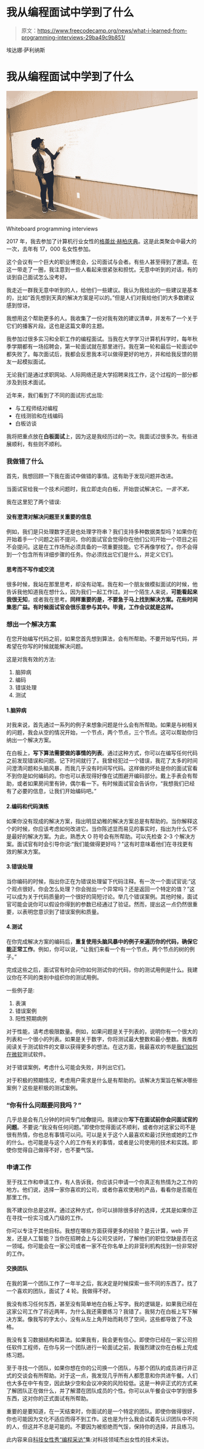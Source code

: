 # 我从编程面试中学到了什么

> 原文：<https://www.freecodecamp.org/news/what-i-learned-from-programming-interviews-29ba49c9b851/>

埃达娜·萨利纳斯

# 我从编程面试中学到了什么

![WHm6C3L4DrhWClxkE549mOd0beW8VmMEFQtQ](img/4b5a3c56f71a99f3bd5808964fdd6676.png)

Whiteboard programming interviews

2017 年，我去参加了计算机行业女性的[格蕾丝·赫柏庆典](https://anitab.org/event/2017-grace-hopper-celebration-women-computing/)。这是此类聚会中最大的一次，去年有 17，000 名女性参加。

这个会议有一个巨大的职业博览会，公司面试与会者。有些人甚至得到了邀请。在这一带走了一圈，我注意到一些人看起来很紧张和担忧。无意中听到的对话，有的谈到自己面试怎么没考好。

我走近一群我无意中听到的人，给他们一些建议。我认为我给出的一些建议是基本的，比如“首先想到天真的解决方案是可以的。”但是人们对我给他们的大多数建议感到惊讶。

我想用这个帮助更多的人。我收集了一份对我有效的建议清单，并发布了一个关于它们的播客片段。这也是这篇文章的主题。

我参加过很多实习和全职工作的编程面试。当我在大学学习计算机科学时，每年秋季学期都有一场招聘会，第一轮面试就在那里进行。我在第一轮和最后一轮面试中都失败了。每次面试后，我都会反思我本可以做得更好的地方，并和给我反馈的朋友一起模拟面试。

无论我们是通过求职网站、人际网络还是大学招聘来找工作，这个过程的一部分都涉及到技术面试。

近年来，我们看到了不同的面试形式出现:

*   与工程师结对编程
*   在线测验和在线编码
*   白板访谈

我将把重点放在**白板面试**上，因为这是我经历过的一次。我面试过很多次。有些进展顺利，有些则不顺利。

### 我做错了什么

首先，我想回顾一下我在面试中做错的事情。这有助于发现问题并改进。

当面试官给我一个技术问题时，我立即走向白板，开始尝试解决它。*一言不发。*

我在这里犯了两个错误:

#### **没有澄清对解决问题至关重要的信息**

例如，我们是只处理数字还是也处理字符串？我们支持多种数据类型吗？如果你在开始着手一个问题之前不提问，你的面试官会觉得你在他们公司开始一个项目之前不会提问。这是在工作场所必须具备的一项重要技能。它不再像学校了。你不会得到一个包含所有详细步骤的任务。你必须找出它们是什么，并定义它们。

#### **思考而不写作或交流**

很多时候，我站在那里思考，却没有动笔。我在和一个朋友做模拟面试的时候，他告诉我他知道我在想什么，因为我们一起工作过。对一个陌生人来说，**可能看起来我很无知**，或者我在思考。**同样重要的是，不要急于马上找到解决方案。花些时间集思广益。有时候面试官会很乐意参与其中。毕竟，工作会议就是这样。**

### 想出一个解决方案

在您开始编写代码之前，如果您首先想到算法，会有所帮助。不要开始写代码，并希望在你写的时候就能解决问题。

这是对我有效的方法:

1.  脑猝病
2.  编码
3.  错误处理
4.  测试

#### 1.脑猝病

对我来说，首先通过一系列的例子来想象问题是什么会有所帮助。如果是与树相关的问题，我会从空的情况开始，一个节点，两个节点，三个节点。这可以帮助你归纳出一个解决方案。

在白板上，**写下算法需要做的事情的列表**。通过这种方式，你可以在编写任何代码之前发现错误和问题。记下时间就行了。我曾经犯过一个错误，我花了太多的时间问澄清问题和头脑风暴，而我几乎没有时间写代码。这样做的坏处是你的面试官看不到你是如何编码的。你也可以表现得好像在试图避开编码部分。戴上手表会有帮助，或者如果房间里有钟，偶尔看一下。有时候面试官会告诉你，“我想我们已经有了必要的信息，让我们开始编码吧。”

#### 2.编码和代码演练

如果你没有现成的解决方案，指出明显幼稚的解决方案总是有帮助的。当你解释这个的时候，你应该考虑如何改进它。当你陈述显而易见的事实时，指出为什么它不是最好的解决方案。为此，熟悉大 O 符号会有所帮助。可以先检查 2-3 个解决方案。面试官有时会引导你说:“我们能做得更好吗？”这有时意味着他们在寻找更有效的解决方案。

#### 3.错误处理

当你编码的时候，指出你正在为错误处理留下代码注释。有一次一个面试官说:“这个观点很好。你会怎么处理？你会抛出一个异常吗？还是返回一个特定的值？”这可以成为关于代码质量的一个很好的简短讨论。举几个错误案例。其他时候，面试官可能会说你可以假设你得到的参数已经通过了验证。然而，提出这一点仍然很重要，以表明您意识到了错误案例和质量。

#### 4.测试

在你完成解决方案的编码后，**重复使用头脑风暴中的例子来遍历你的代码，确保它能正常工作**。例如，你可以说，“让我们来看一个有一个节点，两个节点的树的例子。”

完成这些之后，面试官有时会问你如何测试你的代码，你的测试用例是什么。我建议你在不同的类别中组织你的测试用例。

一些例子是:

1.  表演
2.  错误案例
3.  阳性预期病例

对于性能，请考虑极限数量。例如，如果问题是关于列表的，说明你有一个很大的列表和一个很小的列表。如果是关于数字，你将测试最大整数和最小整数。我推荐阅读关于测试软件的文章以获得更多的想法。在这方面，我最喜欢的书是[我们如何在微软](https://www.amazon.com/How-We-Test-Software-Microsoft/dp/0735624259)测试软件。

对于错误案例，考虑什么可能会失败，并列出它们。

对于积极的预期情况，考虑用户需求是什么是有帮助的。该解决方案旨在解决哪些案例？这些是积极的测试案例。

### “你有什么问题要问我吗？”

几乎总是会有几分钟的时间专门给**你**提问。我建议你**写下在面试前你会问面试官的问题**。不要说:“我没有任何问题。”即使你觉得面试不顺利，或者你对这家公司不是很有热情，你也总有事情可以问。可以是关于这个人最喜欢和最讨厌他或她的工作的什么。也可能是与这个人的工作有关的事情，或者是公司使用的技术和实践。即使你觉得自己做得不好，也不要气馁。

### 申请工作

至于找工作和申请工作，有人告诉我，你应该只申请一个你真正有热情为之工作的地方。他们说，选择一家你喜欢的公司，或者你喜欢使用的产品，看看你是否能在那里工作。

我不建议你总是这样。通过这种方式，你可以排除很多好的选择，尤其是如果你正在寻找一份实习或入门级的工作。

你可以专注于其他目标。我想在哪些方面获得更多的经验？是云计算，web 开发，还是人工智能？当你在招聘会上与公司交谈时，了解他们的职位空缺是否在这一领域。你可能会在一家公司或者一家不在你名单上的非营利机构找到一份非常好的工作。

#### 交换团队

在我的第一个团队工作了一年半之后，我决定是时候探索一些不同的东西了。找了一个喜欢的团队，面试了 4 轮。我做得不好。

我没有练习任何东西，甚至没有简单地在白板上写字。我的逻辑是，如果我已经在这家公司工作了将近两年，为什么我还需要练习？我错了。我努力在白板上写下解决方案。像我写的字太小，没有从左上角开始而耗尽了空间，这些都导致了不及格。

我没有复习数据结构和算法。如果我有，我会更有信心。即使你已经在一家公司担任软件工程师，在你与另一个团队进行一轮面试之前，我强烈建议你在白板上完成练习题。

至于寻找一个团队，如果你想在你的公司换一个团队，与那个团队的成员进行非正式的交谈会有所帮助。对于这一点，我发现几乎所有人都愿意和你共进午餐。人们也大多在中午有空，因此缺少空和会议冲突的风险较低。这是一种非正式的方式来了解团队正在做什么，并了解潜在团队成员的个性。你可以从午餐会议中学到很多东西，这对你的正式面试有所帮助。

重要的是要知道，在一天结束时，你面试的是一个特定的团队。即使你做得很好，你也可能因为文化不适应而得不到工作。这也是为什么我会试着先认识团队中不同的人，但这并不总是可能的。不要因为被拒绝而气馁，保持你的选择，并且练习。

此内容来自[科技女性秀](https://thewomenintechshow.com)[“编程采访”](https://thewomenintechshow.com/2017/12/18/programming-interviews/)集:对科技领域杰出女性的技术采访。